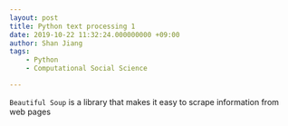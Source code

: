 ```yaml
---
layout: post
title: Python text processing 1
date: 2019-10-22 11:32:24.000000000 +09:00
author: Shan Jiang
tags:
    - Python
    - Computational Social Science 

---
```


<script src='https://cdnjs.cloudflare.com/ajax/libs/mathjax/2.7.5/MathJax.js?config=TeX-MML-AM_CHTML' async></script>

`Beautiful Soup` is a library that makes it easy to scrape information from web pages

```python

```

